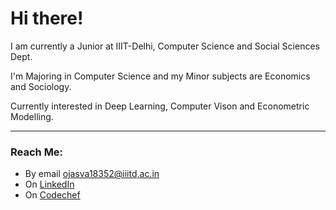 # Hi there!

I am currently a Junior at IIIT-Delhi, Computer Science and Social Sciences Dept.

I'm Majoring in Computer Science and my Minor subjects are Economics and Sociology.

Currently interested in Deep Learning, Computer Vison and Econometric Modelling.

---
### Reach Me:

- By email [ojasva18352@iiitd,ac.in](mailto:ojasva18352@iiitd,ac.in)
- On [LinkedIn](https://www.linkedin.com/in/ojasva-saxena-118473188/)
- On [Codechef](https://www.codechef.com/users/ojasiiitd)

